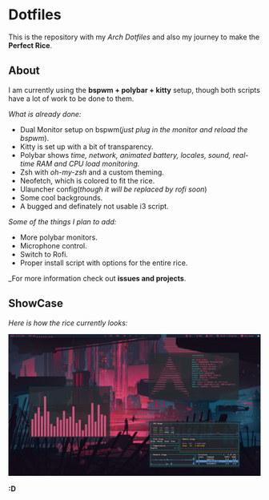 # Dotfiles

This is the repository with my _Arch Dotfiles_ and also my journey to make the **Perfect Rice**.

## About

I am currently using the **bspwm + polybar + kitty** setup, though both scripts have a lot of work to be done to them.

_What is already done:_
- Dual Monitor setup on bspwm(_just plug in the monitor and reload the bspwm_).
- Kitty is set up with a bit of transparency.
- Polybar shows _time, network, animated battery, locales, sound, real-time RAM and CPU load monitoring._
- Zsh with _oh-my-zsh_ and a custom theming.
- Neofetch, which is colored to fit the rice.
- Ulauncher config(_though it will be replaced by rofi soon_)
- Some cool backgrounds.
- A bugged and definately not usable i3 script.

_Some of the things I plan to add:_
- More polybar monitors.
- Microphone control.
- Switch to Rofi.
- Proper install script with options for the entire rice.

_For more information check out **issues and projects**.

## ShowCase

_Here is how the rice currently looks:_

![futuristic_red](./rice_imgs/futuristic_red.png)

**:D**
